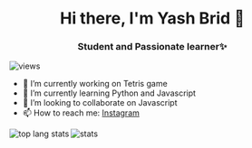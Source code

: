 <h1 align=center> Hi there, I'm Yash Brid 👋</h1>
<h3 align=center> Student and Passionate learner✨</h3>

<p align="left"> <img src="https://komarev.com/ghpvc/?username=yashbrid03&color=orange" alt="views" /> </p>

- 🔭 I’m currently working on Tetris game
- 🌱 I’m currently learning Python and Javascript 
- 👯 I’m looking to collaborate on Javascript
- 📫 How to reach me: [Instagram](https://www.instagram.com/yashbrid04/)

<p><img align="left" src="https://github-readme-stats.vercel.app/api/top-langs/?username=yashbrid03&layout=compact&theme=radical" alt="top lang stats" /></p>

  <img align="center" src="https://github-readme-stats.vercel.app/api?username=yashbrid03&show_icons=true&theme=radical" alt="stats" />


